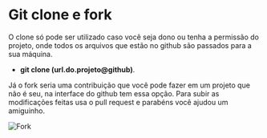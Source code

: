 # Git clone e fork

O clone só pode ser utilizado caso você seja dono ou tenha a permissão do projeto, onde todos os arquivos que estão no github são passados para a sua máquina.

- **git clone (url.do.projeto@github)**.

Já o fork seria uma contribuição que você pode fazer em um projeto que não é seu, na interface do github tem essa opção. Para subir as modificações feitas usa o pull request e parabéns você ajudou um amiguinho.

![Fork](/3.RepositórioRemoto/imagens/Fork.png)

